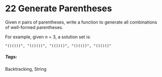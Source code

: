 # 22 Generate Parentheses

Given *n* pairs of parentheses, write a function to generate all combinations of well-formed parentheses.

For example, given *n* = 3, a solution set is:

`"((()))", "(()())", "(())()", "()(())", "()()()"`

##### Tags:
Backtracking, String